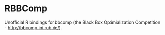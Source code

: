 # RBBComp
Unofficial R bindings for bbcomp (the Black Box Optimialization Competition - http://bbcomp.ini.rub.de/).
